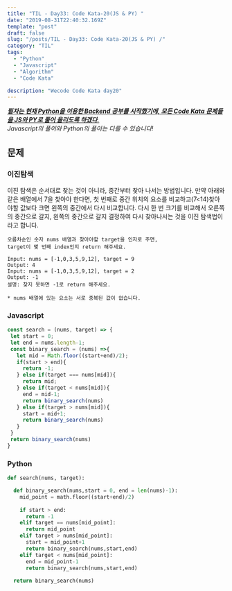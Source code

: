 ```yaml
---
title: "TIL - Day33: Code Kata-20(JS & PY) "
date: "2019-08-31T22:40:32.169Z"
template: "post"
draft: false
slug: "/posts/TIL - Day33: Code Kata-20(JS & PY) /"
category: "TIL"
tags:
  - "Python"
  - "Javascript"
  - "Algorithm"
  - "Code Kata"

description: "Wecode Code Kata day20"
---
```


_**<u>필자는 현재 Python을 이용한 Backend 공부를 시작했기에, 모든 Code Kata 문제들을 JS와 PY로 풀어 올리도록 하겠다.</u>**_</br>
_Javascript의 풀이와 Python의 풀이는 다를 수 있습니다!_

## 문제

### 이진탐색
이진 탐색은 순서대로 찾는 것이 아니라, 중간부터 찾아 나서는 방법입니다.
만약 아래와 같은 배열에서 7을 찾아야 한다면, 
첫 번째로 중간 위치의 요소를 비교하고(7<14)찾아야할 값보다 크면 왼쪽의 중간에서 다시 비교합니다.
다시 한 번 크기를 비교해서 오른쪽의 중간으로 갈지, 왼쪽의 중간으로 갈지 결정하여 다시 찾아나서는 것을 이진 탐색법이라고 합니다.
```
오름차순인 숫자 nums 배열과 찾아야할 target을 인자로 주면,
target이 몇 번째 index인지 return 해주세요.

Input: nums = [-1,0,3,5,9,12], target = 9
Output: 4
Input: nums = [-1,0,3,5,9,12], target = 2
Output: -1
설명: 찾지 못하면 -1로 return 해주세요.

* nums 배열에 있는 요소는 서로 중복된 값이 없습니다.
```

### Javascript

```Javascript
const search = (nums, target) => {
 let start = 0;
 let end = nums.length-1;
 const binary_search = (nums) =>{
   let mid = Math.floor((start+end)/2);
   if(start > end){
     return -1;
   } else if(target === nums[mid]){
     return mid;
   } else if(target < nums[mid]){
     end = mid-1;
     return binary_search(nums)
   } else if(target > nums[mid]){
     start = mid+1;
     return binary_search(nums)
   }
 }
 return binary_search(nums)
}
```

### Python

```Python
def search(nums, target):

  def binary_search(nums,start = 0, end = len(nums)-1):
    mid_point = math.floor((start+end)/2)
    
    if start > end:
      return -1
    elif target == nums[mid_point]:
      return mid_point
    elif target > nums[mid_point]:
      start = mid_point+1
      return binary_search(nums,start,end)
    elif target < nums[mid_point]:
      end = mid_point-1
      return binary_search(nums,start,end)
  
  return binary_search(nums)
```
